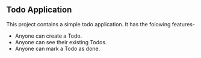 ## Todo Application
This project contains a simple todo application.
It has the folowing features-

- Anyone can create a Todo.
- Anyone can see their existing Todos.
- Anyone can mark a Todo as done.